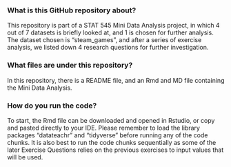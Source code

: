 ### What is this GitHub repository about?
This repository is part of a STAT 545 Mini Data Analysis project, in which 4 out of 7 datasets is briefly looked at, and 1 is chosen for further analysis. The dataset chosen is “steam_games”, and after a series of exercise analysis, we listed down 4 research questions for further investigation.
### What files are under this repository?
In this repository, there is a README file, and an Rmd and MD file containing the Mini Data Analysis. 
### How do you run the code?
To start, the Rmd file can be downloaded and opened in Rstudio, or copy and pasted directly to your IDE. Please remember to load the library packages “datateachr” and “tidyverse” before running any of the code chunks. It is also best to run the code chunks sequentially as some of the later Exercise Questions relies on the previous exercises to input values that will be used. 

